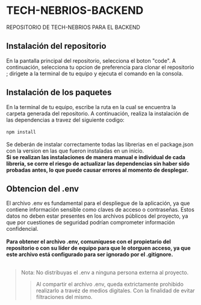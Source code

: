 # TECH-NEBRIOS-BACKEND
REPOSITORIO DE TECH-NEBRIOS PARA EL BACKEND

## Instalación del repositorio
En la pantalla principal del repositorio, selecciona el boton "code". A continuación, selecciona tu opcion de preferencia para clonar el repositorio <sea https o SSH>; dirigete a la terminal de tu equipo y ejecuta el comando en la consola.

## Instalación de los paquetes
En la terminal de tu equipo, escribe la ruta en la cual se encuentra la carpeta generada del repositorio. A continuación, realiza la instalación de las dependencias a travez del siguiente codigo:<br><br>
`npm install` <br><br>
Se deberán de instalar correctamente todas las librerias en el package.json con la version en las que fueron instaladas en un inicio.<br>
**Si se realizan las instalaciones de manera manual e individual de cada libreria, se corre el riesgo de actualizar las dependencias sin haber sido probadas antes, lo que puede causar errores al momento de desplegar.**

## Obtencion del .env
El archivo .env es fundamental para el despliegue de la aplicación, ya que contiene información sensible como claves de acceso o contraseñas. Estos datos no deben estar presentes en los archivos públicos del proyecto, ya que por cuestiones de seguridad podrían comprometer información confidencial. <br><br>
**Para obtener el archivo .env, comuníquese con el propietario del repositorio o con su líder de equipo para que le otorguen acceso, ya que este archivo está configurado para ser ignorado por el .gitignore.**
<br><br>
>Nota: No distribuyas el .env a ninguna persona externa al proyecto.
>>Al compartir el archivo .env, queda extrictamente prohibido realizarlo a travéz de medios digitales. Con la finalidad de evitar filtraciones del mismo.